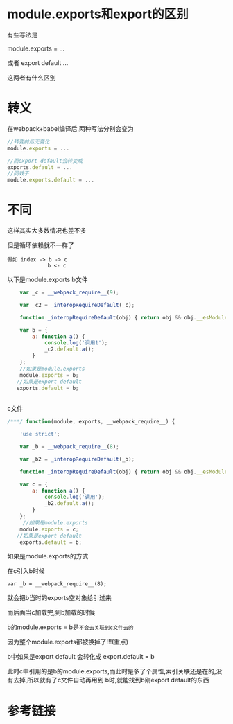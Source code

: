 # module.exports和export的区别

有些写法是

module.exports = ...

或者 export default ...

这两者有什么区别

# 转义

在webpack+babel编译后,两种写法分别会变为

```javascript
//转变前后无变化
module.exports = ...

//而export default会转变成
exports.default = ...
//同效于
module.exports.default = ...
```

# 不同

这样其实大多数情况也差不多

但是循环依赖就不一样了
```
假如 index -> b -> c
             b <- c
```
以下是module.exports
b文件
```javascript
	var _c = __webpack_require__(9);

	var _c2 = _interopRequireDefault(_c);

	function _interopRequireDefault(obj) { return obj && obj.__esModule ? obj : { default: obj }; }

	var b = {
	    a: function a() {
	        console.log('调用1');
	        _c2.default.a();
	    }
	};
    //如果是module.exports
	module.exports = b;
   //如果是export default
   exports.default = b;
   
```

c文件
```javascript
/***/ function(module, exports, __webpack_require__) {

	'use strict';

	var _b = __webpack_require__(8);

	var _b2 = _interopRequireDefault(_b);

	function _interopRequireDefault(obj) { return obj && obj.__esModule ? obj : { default: obj }; }

	var c = {
	    a: function a() {
	        console.log('调用');
	        _b2.default.a();
	    }
	};
     //如果是module.exports
	module.exports = c;
   //如果是export default
    exports.default = b;
```

如果是module.exports的方式

在c引入b时候

```
var _b = __webpack_require__(8);
```
就会把b当时的exports空对象给引过来

而后面当c加载完,到b加载的时候

b的module.exports = b是`不会去关联到c文件去的`

因为整个module.exports都被换掉了!!!(重点)

b中如果是export default 会转化成 export.default = b

此时c中引用的是b的module.exports,而此时是多了个属性,索引关联还是在的,没有去掉,所以就有了c文件自动再用到
b时,就能找到b刚export default的东西

# 参考链接



